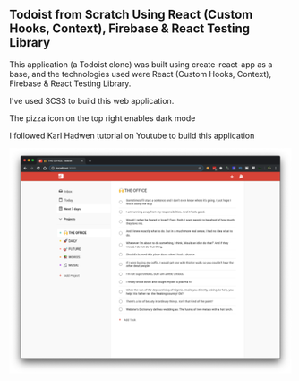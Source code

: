 ## Todoist from Scratch Using React (Custom Hooks, Context), Firebase & React Testing Library

This application (a Todoist clone) was built using create-react-app as a base, and the technologies used were React (Custom Hooks, Context), Firebase & React Testing Library. 

I've used SCSS to build this web application.

The pizza icon on the top right enables dark mode

I followed Karl Hadwen tutorial on Youtube to build this application

![Preview](todoist-preview.png?raw=true)
